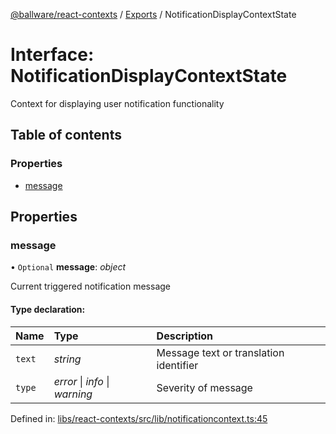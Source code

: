 [@ballware/react-contexts](../README.md) / [Exports](../modules.md) / NotificationDisplayContextState

# Interface: NotificationDisplayContextState

Context for displaying user notification functionality

## Table of contents

### Properties

- [message](notificationdisplaycontextstate.md#message)

## Properties

### message

• `Optional` **message**: *object*

Current triggered notification message

#### Type declaration:

Name | Type | Description |
:------ | :------ | :------ |
`text` | *string* | Message text or translation identifier   |
`type` | *error* \| *info* \| *warning* | Severity of message   |

Defined in: [libs/react-contexts/src/lib/notificationcontext.ts:45](https://github.com/ballware/ballware-client/blob/61bbbf8/libs/react-contexts/src/lib/notificationcontext.ts#L45)

